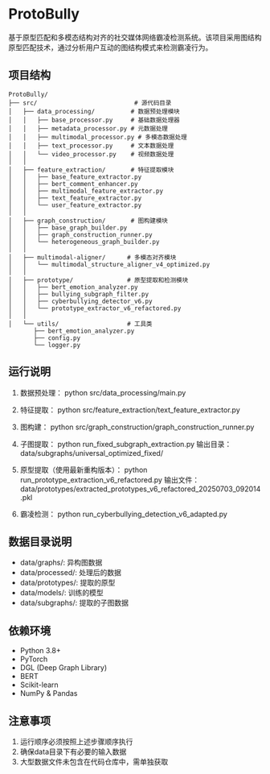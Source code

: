 # ProtoBully

基于原型匹配和多模态结构对齐的社交媒体网络霸凌检测系统。该项目采用图结构原型匹配技术，通过分析用户互动的图结构模式来检测霸凌行为。

## 项目结构

```
ProtoBully/
├── src/                           # 源代码目录
│   ├── data_processing/          # 数据预处理模块
│   │   ├── base_processor.py     # 基础数据处理器
│   │   ├── metadata_processor.py # 元数据处理
│   │   ├── multimodal_processor.py # 多模态数据处理
│   │   ├── text_processor.py     # 文本数据处理
│   │   └── video_processor.py    # 视频数据处理
│   │
│   ├── feature_extraction/       # 特征提取模块
│   │   ├── base_feature_extractor.py
│   │   ├── bert_comment_enhancer.py
│   │   ├── multimodal_feature_extractor.py
│   │   ├── text_feature_extractor.py
│   │   └── user_feature_extractor.py
│   │
│   ├── graph_construction/       # 图构建模块
│   │   ├── base_graph_builder.py
│   │   ├── graph_construction_runner.py
│   │   └── heterogeneous_graph_builder.py
│   │
│   ├── multimodal-aligner/      # 多模态对齐模块
│   │   └── multimodal_structure_aligner_v4_optimized.py
│   │
│   ├── prototype/               # 原型提取和检测模块
│   │   ├── bert_emotion_analyzer.py
│   │   ├── bullying_subgraph_filter.py
│   │   ├── cyberbullying_detector_v6.py
│   │   └── prototype_extractor_v6_refactored.py
│   │
│   └── utils/                   # 工具类
       ├── bert_emotion_analyzer.py
       ├── config.py
       └── logger.py
```

## 运行说明

1. 数据预处理：
python src/data_processing/main.py

2. 特征提取：
python src/feature_extraction/text_feature_extractor.py

3. 图构建：
python src/graph_construction/graph_construction_runner.py

4. 子图提取：
python run_fixed_subgraph_extraction.py
输出目录：data/subgraphs/universal_optimized_fixed/

5. 原型提取（使用最新重构版本）：
python run_prototype_extraction_v6_refactored.py
输出文件：data/prototypes/extracted_prototypes_v6_refactored_20250703_092014.pkl

6. 霸凌检测：
python run_cyberbullying_detection_v6_adapted.py

## 数据目录说明

- data/graphs/: 异构图数据
- data/processed/: 处理后的数据
- data/prototypes/: 提取的原型
- data/models/: 训练的模型
- data/subgraphs/: 提取的子图数据

## 依赖环境

- Python 3.8+
- PyTorch
- DGL (Deep Graph Library)
- BERT
- Scikit-learn
- NumPy & Pandas

## 注意事项

1. 运行顺序必须按照上述步骤顺序执行
2. 确保data目录下有必要的输入数据
3. 大型数据文件未包含在代码仓库中，需单独获取
